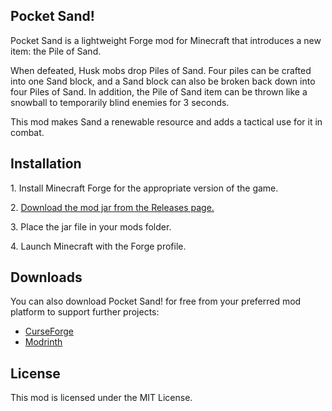## Pocket Sand!



Pocket Sand is a lightweight Forge mod for Minecraft that introduces a new item: the Pile of Sand.



When defeated, Husk mobs drop Piles of Sand. Four piles can be crafted into one Sand block, and a Sand block can also be broken back down into four Piles of Sand. In addition, the Pile of Sand item can be thrown like a snowball to temporarily blind enemies for 3 seconds.



This mod makes Sand a renewable resource and adds a tactical use for it in combat.



## Installation



1\. Install Minecraft Forge for the appropriate version of the game.

2\. [Download the mod jar from the Releases page.](https://github.com/Andrew-Daugherty/Pocket-Sand-/releases)

3\. Place the jar file in your mods folder.

4\. Launch Minecraft with the Forge profile.


## Downloads



You can also download Pocket Sand! for free from your preferred mod platform to support further projects:

- [CurseForge](https://www.curseforge.com/minecraft/mc-mods/pocket-sand)
- [Modrinth](https://modrinth.com/mod/pocket-sand!)



## License



This mod is licensed under the MIT License.



